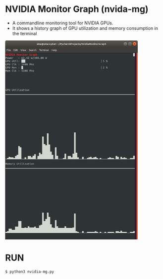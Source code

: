 # NVIDIA Monitor Graph (nvida-mg)
- A commandline monitoring tool for NVIDIA GPUs.
- It shows a history graph of GPU utilization and memory consumption in the terminal

<img src="screenshots/screenshot.png?raw=true" height="640">


# RUN
    
    $ python3 nvidia-mg.py
